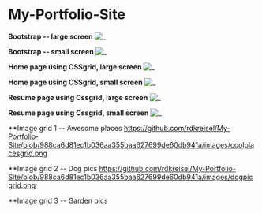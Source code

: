# My-Portfolio-Site

**Bootstrap -- large screen**
![_](https://github.com/rdkreisel/Images/blob/master/bslarge.png)

**Bootstrap -- small screen**
![_](https://github.com/rdkreisel/Images/blob/master/bssmall.png)

**Home page using CSSgrid, large screen**
![_](https://github.com/rdkreisel/Images/blob/master/gridlarge.png)

**Home page using CSSgrid, small screen**
![_](https://github.com/rdkreisel/Images/blob/master/gridsmall.png)

**Resume page using Cssgrid, large screen**
![_](https://github.com/rdkreisel/Images/blob/master/resumelarge.png)

**Resume page using Cssgrid, small screen**
![_](https://github.com/rdkreisel/Images/blob/master/resumesmall.png)

**Image grid 1 -- Awesome places
https://github.com/rdkreisel/My-Portfolio-Site/blob/988ca6d81ec1b036aa355baa627699de60db941a/images/coolplacesgrid.png

**Image grid 2 -- Dog pics
https://github.com/rdkreisel/My-Portfolio-Site/blob/988ca6d81ec1b036aa355baa627699de60db941a/images/dogpicgrid.png

**Image grid 3 -- Garden pics
